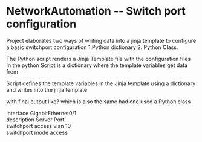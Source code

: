 # NetworkAutomation --  Switch port configuration

Project elaborates two ways of writing data into a jinja template to configure a basic switchport configuration
1.Python dictionary
2. Python Class.

The Python script renders a Jinja Template file with the configuration files </br>
In the python Script is a  dictionary where the template variables get data from

Script defines the template variables in the Jinja template using a dictionary and writes into the jinja template </br>

with final output like? which is also the same had one used a Python class</br>

interface GigabitEthernet0/1 </br>
description Server Port  </br>
switchport access vlan 10 </br>
switchport mode access
